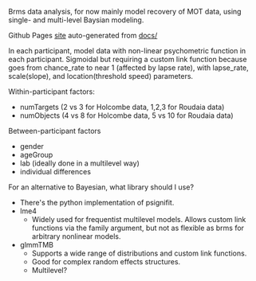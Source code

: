 Brms data analysis, for now mainly model recovery of MOT data, using single- and multi-level Baysian modeling.

Github Pages [site](https://alexholcombe.github.io/brms_psychometric_variableGuessRate_lapseRate/) auto-generated from [docs/](https://github.com/alexholcombe/brms_psychometric_variableGuessRate_lapseRate/tree/main/docs)

In each participant, model data with non-linear psychometric function in each participant. Sigmoidal but requiring a custom link function because goes from chance_rate to near 1 (affected by lapse rate), with lapse_rate, scale(slope), and location(threshold speed) parameters.

Within-participant factors:

*	numTargets (2 vs 3 for Holcombe data, 1,2,3 for Roudaia data)
*	numObjects (4 vs 8 for Holcombe data, 5 vs 10 for Roudaia data)

Between-participant factors

* gender
* ageGroup
* lab (ideally done in a multilevel way)
* individual differences

For an alternative to Bayesian, what library should I use?

*	There's the python implementation of psignifit.
*	lme4
	*	Widely used for frequentist multilevel models.
Allows custom link functions via the family argument, but not as flexible as brms for arbitrary nonlinear models.
*	glmmTMB
	* Supports a wide range of distributions and custom link functions.
	* Good for complex random effects structures.
	* Multilevel?

